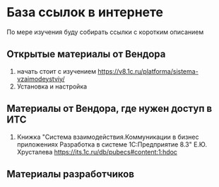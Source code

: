 # База ссылок в интернете

По мере изучения буду собирать ссылки с коротким описанием

## Открытые материалы от Вендора

1. начать стоит  с  изучением  https://v8.1c.ru/platforma/sistema-vzaimodeystviy/
1. Установка и настройка 



## Материалы от Вендора, где нужен доступ в ИТС

1. Книжка "Система взаимодействия.Коммуникации в бизнес приложениях
Разработка в системе 1С:Предприятие 8.3" Е.Ю. Хрусталева  https://its.1c.ru/db/pubecs#content:1:hdoc


## Материалы разработчиков

